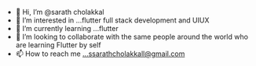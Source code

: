 - 👋 Hi, I’m @sarath cholakkal
- 👀 I’m interested in ...flutter full stack development and UIUX
- 🌱 I’m currently learning ...flutter
- 💞️ I’m looking to collaborate with the same people around the world who are learning Flutter by self
- 📫 How to reach me ...ssarathcholakkall@gmail.com

<!---
TheUnKnownDev7/TheUnKnownDev7 is a ✨ special ✨ repository because its `README.md` (this file) appears on your GitHub profile.
You can click the Preview link to take a look at your changes.
--->
